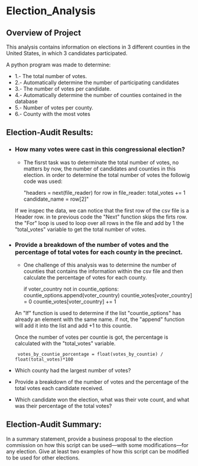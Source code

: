 # Election_Analysis

## Overview of Project
This analysis contains information on elections in 3 different counties in the United States, in which 3 candidates participated.

A python program was made to determine:
* 1.- The total number of votes.
* 2.- Automatically determine the number of participating candidates
* 3.- The number of votes per candidate.
* 4.- Automatically determine the number of counties contained in the database
* 5.- Number of votes per county.
* 6.- County with the most votes

## Election-Audit Results: 
*  ### How many votes were cast in this congressional election?
    - The fisrst task was to determinate the total number of votes, no matters by now, the number of candidates and counties in this election. in order to determine the total number of votes the followig code was used:

        "headers = next(file_reader)
        for row in file_reader:
            total_votes += 1
            candidate_name = row[2]"

    If we inspec the data, we can notice that the first row of the csv file is a Header row. in te previous code the "Next" function skips the firts row. 
    the "For" loop is used to loop over all rows in the file and add by 1 the "total_votes" variable to get the total number of votes. 

*  ### Provide a breakdown of the number of votes and the percentage of total votes for each county in the precinct.
    - One challenge of this analysis was to determine the number of counties that contains the information within the csv file and then calculate the percentage of votes for each county.

        if voter_country not in countie_options:  
           countie_options.append(voter_country)
           countie_votes[voter_country] = 0
        countie_votes[voter_country] += 1

    An "If" function is used to determine if the list "countie_options" has already an element with the same name. if not, the "append" function will add it into the list and add +1 to this countie.

    Once the number of votes per countie is got, the percentage is calculated with the "total_votes" variable. 

        votes_by_countie_porcentage = float(votes_by_countie) / float(total_votes)*100  




*  Which county had the largest number of votes?
*  Provide a breakdown of the number of votes and the percentage of the total votes each candidate received. 
*  Which candidate won the election, what was their vote count, and what was their percentage of the total votes?

## Election-Audit Summary: 

In a summary statement, provide a business proposal to the election commission on how this script can be used—with some modifications—for any election. Give at least two examples of how this script can be modified to be used for other elections.